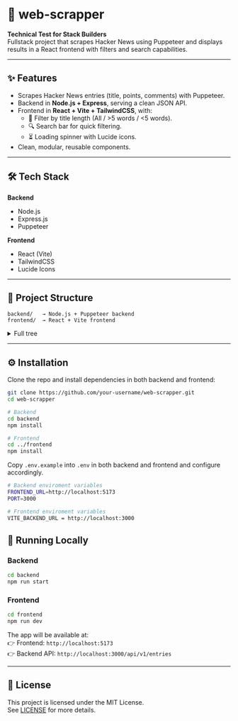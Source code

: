 # 📡 web-scrapper
**Technical Test for Stack Builders**  
Fullstack project that scrapes Hacker News using Puppeteer and displays results in a React frontend with filters and search capabilities.

---

## ✨ Features
- Scrapes Hacker News entries (title, points, comments) with Puppeteer.  
- Backend in **Node.js + Express**, serving a clean JSON API.  
- Frontend in **React + Vite + TailwindCSS**, with:
  - 📌 Filter by title length (All / >5 words / <5 words).  
  - 🔍 Search bar for quick filtering.  
  - ⏳ Loading spinner with Lucide icons.  
- Clean, modular, reusable components.  

---

## 🛠 Tech Stack
**Backend**  
- Node.js  
- Express.js  
- Puppeteer  

**Frontend**  
- React (Vite)  
- TailwindCSS  
- Lucide Icons 

---

## 📂 Project Structure
```
backend/   → Node.js + Puppeteer backend
frontend/  → React + Vite frontend
```
<details>
  <summary>Full tree</summary>

```bash
├── backend/
│   ├── src/
│   │   ├── utils/scraper.js (Scrapping Function usin Puppeteer)
│   │   └── app.js (Main Express Backend File)
│   ├── package.json
│   └── .env.example
├── frontend/
│   ├── src/
│   │   ├── components/ (UI components)
│   │   ├── services/ (API calls)
│   │   ├── utils/ (helpers)
│   │   └── App.jsx
│   ├── package.json
│   └── .env.example
```
</details>

---

## ⚙️ Installation
Clone the repo and install dependencies in both backend and frontend:  

```bash
git clone https://github.com/your-username/web-scrapper.git
cd web-scrapper

# Backend
cd backend
npm install

# Frontend
cd ../frontend
npm install
```

Copy `.env.example` into `.env` in both backend and frontend and configure accordingly.

```bash
# Backend enviroment variables
FRONTEND_URL=http://localhost:5173
PORT=3000

# Frontend enviroment variables
VITE_BACKEND_URL = http://localhost:3000
```


## 🚀 Running Locally
### Backend
```bash
cd backend
npm run start
```

### Frontend
```bash
cd frontend
npm run dev
```

The app will be available at:  
👉 Frontend: `http://localhost:5173`  
👉 Backend API: `http://localhost:3000/api/v1/entries`  

---

## 📜 License
This project is licensed under the MIT License.  
See [LICENSE](./LICENSE) for more details.
